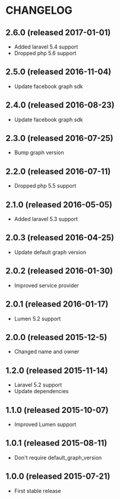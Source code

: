 # CHANGELOG

## 2.6.0 (released 2017-01-01)

- Added laravel 5.4 support
- Dropped php 5.6 support

## 2.5.0 (released 2016-11-04)

- Update facebook graph sdk

## 2.4.0 (released 2016-08-23)

- Update facebook graph sdk

## 2.3.0 (released 2016-07-25)

- Bump graph version

## 2.2.0 (released 2016-07-11)

- Dropped php 5.5 support

## 2.1.0 (released 2016-05-05)

- Added laravel 5.3 support

## 2.0.3 (released 2016-04-25)

- Update default graph version

## 2.0.2 (released 2016-01-30)

- Improved service provider

## 2.0.1 (released 2016-01-17)

- Lumen 5.2 support

## 2.0.0 (released 2015-12-5)

- Changed name and owner

## 1.2.0 (released 2015-11-14)

- Laravel 5.2 support
- Update dependencies

## 1.1.0 (released 2015-10-07)

- Improved Lumen support

## 1.0.1 (released 2015-08-11)

- Don't require default_graph_version

## 1.0.0 (released 2015-07-21)

- First stable release
